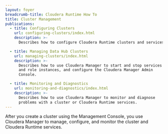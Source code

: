 ```yaml
---
layout: foyer
breadcrumb-title: Cloudera Runtime How To
title: Cluster Management
publications:
  - title: Configuring Clusters
    url: configuring-clusters/index.html
    description: >-
      Describes how to configure Cloudera Runtime clusters and services.

  - title: Managing Data Hub Clusters
    url: managing-clusters/index.html
    description: >-
      Describes how to use Cloudera Manager to start and stop services
      and role instances, and configure the Cloudera Manager Admin
      Console.

  - title: Monitoring and Diagnostics
    url: monitoring-and-diagnostics/index.html
    description: >-
      Describes how to use Cloudera Manager to monitor and diagnose
      problems with a cluster or Cloudera Runtime services.
---
```

After you create a cluster using the Management Console, you use
Cloudera Manager to manage, configure, and monitor the cluster and
Cloudera Runtime services.
